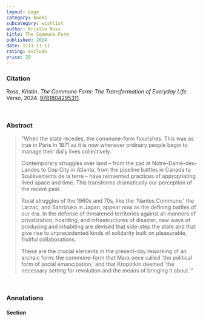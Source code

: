 ```yaml
---
layout: page
category: books
subcategory: wishlist
author: Kristin Ross
title: The Commune Form
published: 2024
date: 1111-11-11
rating: exclude
price: 20
---
```


### Citation

Ross, Kristin. *The Commune Form: The Transformation of Everyday Life.* Verso, 2024. [9781804295311](https://www.penguinrandomhouse.com/books/761159/the-commune-form-by-kristin-ross/).

<br>

### Abstract

> "When the state recedes, the commune-form flourishes. This was as true in Paris in 1871 as it is now whenever ordinary people begin to manage their daily lives collectively.
>
> Contemporary struggles over land – from the zad at Notre-Dame-des-Landes to Cop City in Atlanta, from the pipeline battles in Canada to Soulèvements de la terre – have reinvented practices of appropriating lived space and time. This transforms dramatically our perception of the recent past.
>
> Rural struggles of the 1960s and 70s, like the 'Nantes Commune,' the Larzac, and Sanrizuka in Japan, appear now as the defining battles of our era. In the defense of threatened territories against all manners of privatization, hoarding, and infrastructures of disaster, new ways of producing and inhabiting are devised that side-step the state and that give rise to unprecedented kinds of solidarity built on pleasurable, fruitful collaborations.
>
> These are the crucial elements in the present-day reworking of an archaic form: the commune-form that Marx once called 'the political form of social emancipation,' and that Kropotkin deemed 'the necessary setting for revolution and the means of bringing it about.'"

<br>

### Annotations

#### Section

<br>

